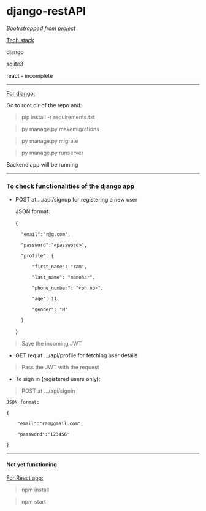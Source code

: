 # django-restAPI

<i>Bootrstrapped from [project](https://github.com/SambhavChoradia/django-rest-app)</i>

<ins>Tech stack</ins>

django

sqlite3

react - incomplete

_____
<ins>For django:</ins>

Go to root dir of the repo and:

> pip install -r requirements.txt

> py manage.py makemigrations

> py manage.py migrate 

> py manage.py runserver

 Backend app will be running
_______

### To check functionalities of the django app

- POST at .../api/signup for registering a new user

    JSON format:

    {

        "email":"r@g.com",

        "password":"<password>",

        "profile": {

            "first_name": "ram",

            "last_name": "manohar",

            "phone_number": "<ph no>",

            "age": 11,

            "gender": "M"

        }

    }

>    Save the incoming JWT

- GET req at .../api/profile for fetching user details

>    Pass the JWT with the request   

- To sign in (registered users only):

 >   POST at .../api/signin

    JSON format:

    {

        "email":"ram@gmail.com",

        "password":"123456"

    }


 _______

#### Not yet functioning

 <ins>For React app:</ins>

 > npm install

 > npm start
